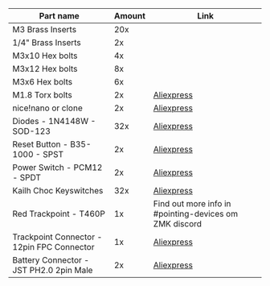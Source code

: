 
| Part name                         | Amount | Link
| --------------------------------- | -------|  ------------------------------------------------------------------------------------------ |
| M3 Brass Inserts | 20x | |
| 1/4" Brass Inserts | 2x |  |
| M3x10 Hex bolts | 4x | |
| M3x12 Hex bolts | 8x | |
| M3x6 Hex bolts | 6x | |
| M1.8 Torx bolts | 2x | [Aliexpress](https://www.aliexpress.us/item/3256802141626309.html?spm=a2g0o.order_list.order_list_main.10.48d41802lLhnn5&gatewayAdapt=glo2usa)  | 
| nice!nano or clone | 2x | [Aliexpress](https://www.aliexpress.us/item/3256805848952479.html?spm=a2g0o.productlist.main.21.1b974cf7cZSlqg&algo_pvid=7879883b-362f-497d-b26c-42a030279ca5&algo_exp_id=7879883b-362f-497d-b26c-42a030279ca5-10&pdp_npi=4%40dis%21USD%215.96%215.96%21%21%215.96%215.96%21%402101e63417114174009184588e5cc4%2112000035421753155%21sea%21US%212541126407%21&curPageLogUid=PjqfpDVpSbWW&utparam-url=scene%3Asearch%7Cquery_from%3A)
| Diodes - 1N4148W - SOD-123 | 32x | [Aliexpress](https://www.aliexpress.us/item/3256806388498396.html?spm=a2g0o.productlist.main.31.1b66ODcDODcD8e&algo_pvid=dd1c348a-dfb2-4f7b-84ad-35667d3837ff&algo_exp_id=dd1c348a-dfb2-4f7b-84ad-35667d3837ff-15&pdp_npi=4%40dis%21USD%211.25%210.49%21%21%219.01%213.51%21%402103080f17114158346045867e8927%2112000037709654947%21sea%21US%210%21AB&curPageLogUid=vlXuNjzQhzFN&utparam-url=scene%3Asearch%7Cquery_from%3A)
| Reset Button - B35-1000 - SPST | 2x | [Aliexpress](https://www.aliexpress.us/item/2251832345840617.html?spm=a2g0o.productlist.main.47.2988rMTwrMTw3z&algo_pvid=45ec19a6-7dbb-4871-a66a-8a7311dbc71a&algo_exp_id=45ec19a6-7dbb-4871-a66a-8a7311dbc71a-23&pdp_npi=4%40dis%21USD%211.20%211.02%21%21%211.20%211.02%21%4021032dc617114161654973755e4951%2158807795701%21sea%21US%210%21AB&curPageLogUid=mGP0A0WBEUxv&utparam-url=scene%3Asearch%7Cquery_from%3A)
| Power Switch - PCM12 - SPDT | 2x | [Aliexpress](https://www.aliexpress.us/item/3256806061518634.html?spm=a2g0o.productlist.main.13.5ea4avHbavHbTW&algo_pvid=c31ce055-effe-4263-a5f1-b29263fd8a98&algo_exp_id=c31ce055-effe-4263-a5f1-b29263fd8a98-6&pdp_npi=4%40dis%21USD%216.40%216.40%21%21%2146.12%2146.12%21%402101fb1517114163220538712ec686%2112000037884059528%21sea%21US%210%21AB&curPageLogUid=RSMfy5wVH781&utparam-url=scene%3Asearch%7Cquery_from%3A)
| Kailh Choc Keyswitches | 32x | [Aliexpress](https://www.aliexpress.us/item/3256805260407528.html?spm=a2g0o.productlist.main.27.39ac2a5agypTcm&algo_pvid=15a90eed-78dc-4a15-9ba8-2869a2bd4152&algo_exp_id=15a90eed-78dc-4a15-9ba8-2869a2bd4152-13&pdp_npi=4%40dis%21USD%2113.52%215.24%21%21%2113.52%215.24%21%402103011517114164404186544ead45%2112000033115817977%21sea%21US%210%21AB&curPageLogUid=j8vc4IVdv1QP&utparam-url=scene%3Asearch%7Cquery_from%3A)
| Red Trackpoint - T460P | 1x | Find out more info in #pointing-devices om ZMK discord |
| Trackpoint Connector - 12pin FPC Connector | 1x | [Aliexpress](https://www.aliexpress.us/item/3256802303960160.html?spm=a2g0o.order_list.order_list_main.5.21ef1802AtKGG8&gatewayAdapt=glo2usa)
| Battery Connector - JST PH2.0 2pin Male | 2x | [Aliexpress](https://www.aliexpress.us/item/3256801477686458.html?spm=a2g0o.order_list.order_list_main.59.55651802KDuYk5&gatewayAdapt=glo2usa) 
